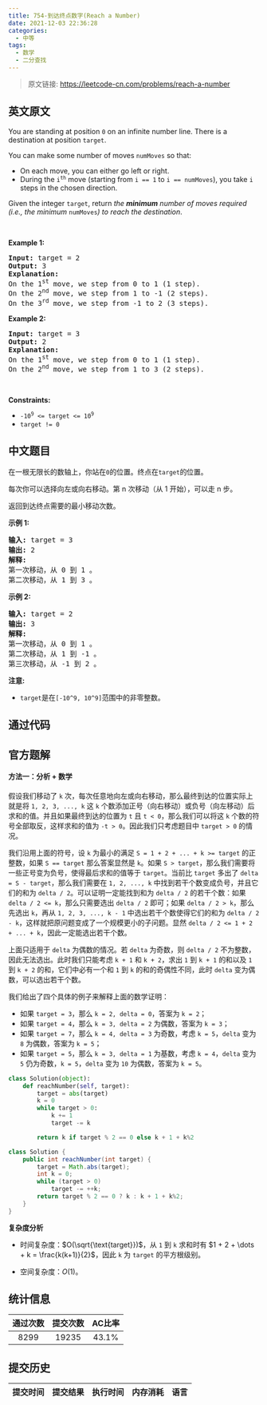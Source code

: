 ```yaml
---
title: 754-到达终点数字(Reach a Number)
date: 2021-12-03 22:36:28
categories:
  - 中等
tags:
  - 数学
  - 二分查找
---
```


> 原文链接: https://leetcode-cn.com/problems/reach-a-number


## 英文原文
<div><p>You are standing at position <code>0</code> on an infinite number line. There is a destination at position <code>target</code>.</p>

<p>You can make some number of moves <code>numMoves</code> so that:</p>

<ul>
	<li>On each move, you can either go left or right.</li>
	<li>During the <code>i<sup>th</sup></code> move (starting from <code>i == 1</code> to <code>i == numMoves</code>), you take <code>i</code> steps in the chosen direction.</li>
</ul>

<p>Given the integer <code>target</code>, return <em>the <strong>minimum</strong> number of moves required (i.e., the minimum </em><code>numMoves</code><em>) to reach the destination</em>.</p>

<p>&nbsp;</p>
<p><strong>Example 1:</strong></p>

<pre>
<strong>Input:</strong> target = 2
<strong>Output:</strong> 3
<strong>Explanation:</strong>
On the 1<sup>st</sup> move, we step from 0 to 1 (1 step).
On the 2<sup>nd</sup> move, we step from 1 to -1 (2 steps).
On the 3<sup>rd</sup> move, we step from -1 to 2 (3 steps).
</pre>

<p><strong>Example 2:</strong></p>

<pre>
<strong>Input:</strong> target = 3
<strong>Output:</strong> 2
<strong>Explanation:</strong>
On the 1<sup>st</sup> move, we step from 0 to 1 (1 step).
On the 2<sup>nd</sup> move, we step from 1 to 3 (2 steps).
</pre>

<p>&nbsp;</p>
<p><strong>Constraints:</strong></p>

<ul>
	<li><code>-10<sup>9</sup> &lt;= target &lt;= 10<sup>9</sup></code></li>
	<li><code>target != 0</code></li>
</ul>
</div>

## 中文题目
<div><p>在一根无限长的数轴上，你站在<code>0</code>的位置。终点在<code>target</code>的位置。</p>

<p>每次你可以选择向左或向右移动。第 n 次移动（从 1 开始），可以走 n 步。</p>

<p>返回到达终点需要的最小移动次数。</p>

<p><strong>示例 1:</strong></p>

<pre>
<strong>输入:</strong> target = 3
<strong>输出:</strong> 2
<strong>解释:</strong>
第一次移动，从 0 到 1 。
第二次移动，从 1 到 3 。
</pre>

<p><strong>示例 2:</strong></p>

<pre>
<strong>输入:</strong> target = 2
<strong>输出:</strong> 3
<strong>解释:</strong>
第一次移动，从 0 到 1 。
第二次移动，从 1 到 -1 。
第三次移动，从 -1 到 2 。
</pre>

<p><strong>注意:</strong></p>

<ul>
	<li><code>target</code>是在<code>[-10^9, 10^9]</code>范围中的非零整数。</li>
</ul>
</div>

## 通过代码
<RecoDemo>
</RecoDemo>


## 官方题解
#### 方法一：分析 + 数学

假设我们移动了 `k` 次，每次任意地向左或向右移动，那么最终到达的位置实际上就是将 `1, 2, 3, ..., k` 这 `k` 个数添加正号（向右移动）或负号（向左移动）后求和的值。并且如果最终到达的位置为 `t` 且 `t < 0`，那么我们可以将这 `k` 个数的符号全部取反，这样求和的值为 `-t > 0`。因此我们只考虑题目中 `target > 0` 的情况。

我们沿用上面的符号，设 `k` 为最小的满足 `S = 1 + 2 + ... + k >= target` 的正整数，如果 `S == target` 那么答案显然是 `k`。如果 `S > target`，那么我们需要将一些正号变为负号，使得最后求和的值等于 `target`。当前比 `target` 多出了 `delta = S - target`，那么我们需要在 `1, 2, ..., k` 中找到若干个数变成负号，并且它们的和为 `delta / 2`。可以证明一定能找到和为 `delta / 2` 的若干个数：如果 `delta / 2 <= k`，那么只需要选出 `delta / 2` 即可；如果 `delta / 2 > k`，那么先选出 `k`，再从 `1, 2, 3, ..., k - 1` 中选出若干个数使得它们的和为 `delta / 2 - k`，这样就把原问题变成了一个规模更小的子问题。显然 `delta / 2 <= 1 + 2 + ... + k`，因此一定能选出若干个数。

上面只适用于 `delta` 为偶数的情况。若 `delta` 为奇数，则 `delta / 2` 不为整数，因此无法选出。此时我们只能考虑 `k + 1` 和 `k + 2`，求出 `1` 到 `k + 1` 的和以及 `1` 到 `k + 2` 的和，它们中必有一个和 `1` 到 `k` 的和的奇偶性不同，此时 `delta` 变为偶数，可以选出若干个数。

我们给出了四个具体的例子来解释上面的数学证明：

* 如果 `target = 3`，那么 `k = 2, delta = 0`，答案为 `k = 2`；
* 如果 `target = 4`，那么 `k = 3, delta = 2` 为偶数，答案为 `k = 3`；
* 如果 `target = 7`，那么 `k = 4, delta = 3` 为奇数，考虑 `k = 5`，`delta` 变为 `8` 为偶数，答案为 `k = 5`；
* 如果 `target = 5`，那么 `k = 3, delta = 1` 为基数，考虑 `k = 4`，`delta` 变为 `5` 仍为奇数，`k = 5`，`delta` 变为 `10` 为偶数，答案为 `k = 5`。

```Python [sol1]
class Solution(object):
    def reachNumber(self, target):
        target = abs(target)
        k = 0
        while target > 0:
            k += 1
            target -= k

        return k if target % 2 == 0 else k + 1 + k%2
```

```Java [sol1]
class Solution {
    public int reachNumber(int target) {
        target = Math.abs(target);
        int k = 0;
        while (target > 0)
            target -= ++k;
        return target % 2 == 0 ? k : k + 1 + k%2;
    }
}
```

**复杂度分析**

* 时间复杂度：$O(\sqrt{\text{target}})$，从 `1` 到 `k` 求和时有 $1 + 2 + \dots + k = \frac{k(k+1)}{2}$，因此 `k` 为 `target` 的平方根级别。

* 空间复杂度：$O(1)$。

## 统计信息
| 通过次数 | 提交次数 | AC比率 |
| :------: | :------: | :------: |
|    8299    |    19235    |   43.1%   |

## 提交历史
| 提交时间 | 提交结果 | 执行时间 |  内存消耗  | 语言 |
| :------: | :------: | :------: | :--------: | :--------: |
